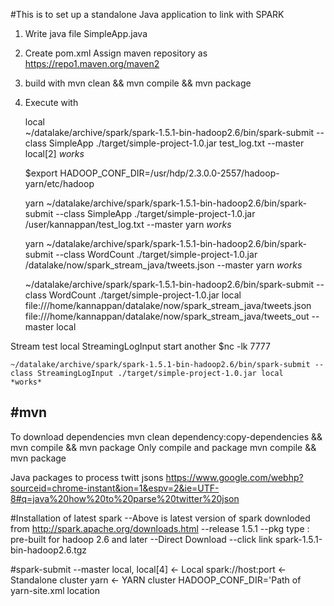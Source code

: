 #This is to set up a standalone Java application to link with SPARK

1. Write java file SimpleApp.java
2. Create pom.xml
	Assign maven repository as https://repo1.maven.org/maven2

3. build with 
	mvn clean && mvn compile && mvn package
4. Execute with 
	
	local	
	~/datalake/archive/spark/spark-1.5.1-bin-hadoop2.6/bin/spark-submit --class SimpleApp ./target/simple-project-1.0.jar test_log.txt --master local[2]
	*works*
	
	$export HADOOP_CONF_DIR=/usr/hdp/2.3.0.0-2557/hadoop-yarn/etc/hadoop

	yarn
	~/datalake/archive/spark/spark-1.5.1-bin-hadoop2.6/bin/spark-submit --class SimpleApp ./target/simple-project-1.0.jar /user/kannappan/test_log.txt --master yarn
	*works*

	yarn
	~/datalake/archive/spark/spark-1.5.1-bin-hadoop2.6/bin/spark-submit --class WordCount ./target/simple-project-1.0.jar /datalake/now/spark_stream_java/tweets.json --master yarn
	*works*
	
	~/datalake/archive/spark/spark-1.5.1-bin-hadoop2.6/bin/spark-submit --class WordCount ./target/simple-project-1.0.jar local file:///home/kannappan/datalake/now/spark_stream_java/tweets.json file:///home/kannappan/datalake/now/spark_stream_java/tweets_out --master local


Stream test local
StreamingLogInput
	start another $nc -lk 7777

	~/datalake/archive/spark/spark-1.5.1-bin-hadoop2.6/bin/spark-submit --class StreamingLogInput ./target/simple-project-1.0.jar local
	*works*



#mvn 
----
To download dependencies
	mvn clean dependency:copy-dependencies && mvn compile && mvn package
Only compile and package
	mvn compile && mvn package


Java packages to process twitt jsons 
https://www.google.com/webhp?sourceid=chrome-instant&ion=1&espv=2&ie=UTF-8#q=java%20how%20to%20parse%20twitter%20json

#Installation of latest spark
	--Above is latest version of spark downloded from http://spark.apache.org/downloads.html
	--release 1.5.1
	--pkg type : pre-built for hadoop 2.6 and later
	--Direct Download
	--click link spark-1.5.1-bin-hadoop2.6.tgz


#spark-submit
	--master 
		local, local[4] <- Local
		spark://host:port <-Standalone cluster
		yarn 	<- YARN cluster
			HADOOP_CONF_DIR='Path of yarn-site.xml location
			

